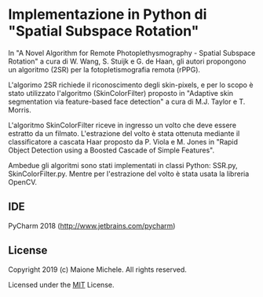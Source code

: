 # Implementazione in Python di "Spatial Subspace Rotation"

In "A Novel Algorithm for Remote Photoplethysmography - Spatial Subspace Rotation" a cura di W. Wang, S. Stuijk e G. de Haan, gli autori propongono un algoritmo (2SR) per la fotopletismografia remota (rPPG).

L'algorimo 2SR richiede il riconoscimento degli skin-pixels, e per lo scopo è stato utilizzato l'algoritmo (SkinColorFilter) proposto in "Adaptive skin segmentation via feature-based face detection" a cura di M.J. Taylor e T. Morris.

L'algoritmo SkinColorFilter riceve in ingresso un volto che deve essere estratto da un filmato. L'estrazione del volto è stata ottenuta mediante il classificatore a cascata Haar proposto da P. Viola e M. Jones in "Rapid Object Detection using a Boosted Cascade of Simple Features".

Ambedue gli algoritmi sono stati implementati in classi Python: SSR.py, SkinColorFilter.py. Mentre per l'estrazione del volto è stata usata la libreria OpenCV.

## IDE
PyCharm 2018 (http://www.jetbrains.com/pycharm)

## License
Copyright 2019 (c) Maione Michele. All rights reserved.

Licensed under the [MIT](LICENSE) License.
